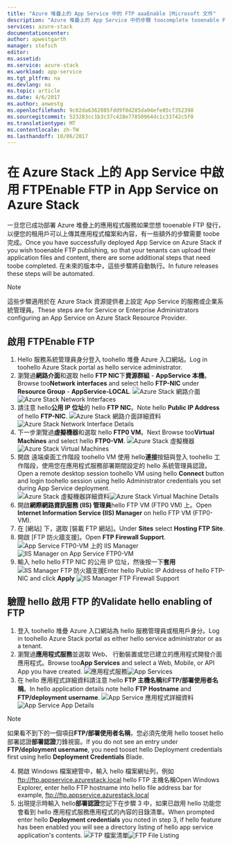```yaml
---
title: "Azure 堆疊上的 App Service 中的 FTP aaaEnable |Microsoft 文件"
description: "Azure 堆疊上的 App Service 中的步驟 toocomplete tooenable FTP"
services: azure-stack
documentationcenter: 
author: apwestgarth
manager: stefsch
editor: 
ms.assetid: 
ms.service: azure-stack
ms.workload: app-service
ms.tgt_pltfrm: na
ms.devlang: na
ms.topic: article
ms.date: 4/6/2017
ms.author: anwestg
ms.openlocfilehash: 9c02da6362085fdd9f8d285da04efe85cf352398
ms.sourcegitcommit: 523283cc1b3c37c428e77850964dc1c33742c5f0
ms.translationtype: MT
ms.contentlocale: zh-TW
ms.lasthandoff: 10/06/2017
---
```

# <a name="enable-ftp-in-app-service-on-azure-stack"></a><span data-ttu-id="c9c02-103">在 Azure Stack 上的 App Service 中啟用 FTP</span><span class="sxs-lookup"><span data-stu-id="c9c02-103">Enable FTP in App Service on Azure Stack</span></span>

<span data-ttu-id="c9c02-104">一旦您已成功部署 Azure 堆疊上的應用程式服務如果您想 tooenable FTP 發行，以便您的租用戶可以上傳其應用程式檔案和內容，有一些額外的步驟需要 toobe 完成。</span><span class="sxs-lookup"><span data-stu-id="c9c02-104">Once you have successfully deployed App Service on Azure Stack if you wish tooenable FTP publishing, so that your tenants can upload their application files and content, there are some additional steps that need toobe completed.</span></span>  <span data-ttu-id="c9c02-105">在未來的版本中，這些步驟將自動執行。</span><span class="sxs-lookup"><span data-stu-id="c9c02-105">In future releases these steps will be automated.</span></span>

> [!NOTE]
> <span data-ttu-id="c9c02-106">這些步驟適用於在 Azure Stack 資源提供者上設定 App Service 的服務或企業系統管理員。</span><span class="sxs-lookup"><span data-stu-id="c9c02-106">These steps are for Service or Enterprise Administrators configuring an App Service on Azure Stack Resource Provider.</span></span>

## <a name="enable-ftp"></a><span data-ttu-id="c9c02-107">啟用 FTP</span><span class="sxs-lookup"><span data-stu-id="c9c02-107">Enable FTP</span></span>

1.  <span data-ttu-id="c9c02-108">Hello 服務系統管理員身分登入 toohello 堆疊 Azure 入口網站。</span><span class="sxs-lookup"><span data-stu-id="c9c02-108">Log in toohello Azure Stack portal as hello service administrator.</span></span>
2.  <span data-ttu-id="c9c02-109">瀏覽過**網路介面**和選取 hello **FTP NIC**下**資源群組** - **AppService 本機**。</span><span class="sxs-lookup"><span data-stu-id="c9c02-109">Browse too**Network interfaces** and select hello **FTP-NIC** under **Resource Group** - **AppService-LOCAL**.</span></span> <span data-ttu-id="c9c02-110">![Azure Stack 網路介面][1]</span><span class="sxs-lookup"><span data-stu-id="c9c02-110">![Azure Stack Network Interfaces][1]</span></span>
3.  <span data-ttu-id="c9c02-111">請注意 hello**公用 IP 位址**的 hello **FTP NIC**。</span><span class="sxs-lookup"><span data-stu-id="c9c02-111">Note hello **Public IP Address** of hello **FTP-NIC**.</span></span> 
<span data-ttu-id="c9c02-112">![Azure Stack 網路介面詳細資料][2]</span><span class="sxs-lookup"><span data-stu-id="c9c02-112">![Azure Stack Network Interface Details][2]</span></span>
4.  <span data-ttu-id="c9c02-113">下一步瀏覽過**虛擬機器**和選取 hello **FTP0 VM**。</span><span class="sxs-lookup"><span data-stu-id="c9c02-113">Next Browse too**Virtual Machines** and select hello **FTP0-VM**.</span></span> <span data-ttu-id="c9c02-114">![Azure Stack 虛擬機器][3]</span><span class="sxs-lookup"><span data-stu-id="c9c02-114">![Azure Stack Virtual Machines][3]</span></span>
5.  <span data-ttu-id="c9c02-115">開啟 遠端桌面工作階段 toohello VM 使用 hello**連接**按鈕與登入 toohello 工作階段，使用您在應用程式服務部署期間設定的 hello 系統管理員認證。</span><span class="sxs-lookup"><span data-stu-id="c9c02-115">Open a remote desktop session toohello VM using hello **Connect** button and login toohello session using hello Administrator credentials you set during App Service deployment.</span></span>  
<span data-ttu-id="c9c02-116">![Azure Stack 虛擬機器詳細資料][4]</span><span class="sxs-lookup"><span data-stu-id="c9c02-116">![Azure Stack Virtual Machine Details][4]</span></span>
6.  <span data-ttu-id="c9c02-117">開啟**網際網路資訊服務 (IIS) 管理員**hello FTP VM (FTP0 VM) 上。</span><span class="sxs-lookup"><span data-stu-id="c9c02-117">Open **Internet Information Service (IIS) Manager** on hello FTP VM (FTP0-VM).</span></span>
7.  <span data-ttu-id="c9c02-118">在 [網站] 下，選取 [裝載 FTP 網站]。</span><span class="sxs-lookup"><span data-stu-id="c9c02-118">Under **Sites** select **Hosting FTP Site**.</span></span>
8.  <span data-ttu-id="c9c02-119">開啟 [FTP 防火牆支援]。</span><span class="sxs-lookup"><span data-stu-id="c9c02-119">Open **FTP Firewall Support**.</span></span> <span data-ttu-id="c9c02-120">![App Service FTP0-VM 上的 IIS Manager][5]</span><span class="sxs-lookup"><span data-stu-id="c9c02-120">![IIS Manager on App Service FTP0-VM][5]</span></span>
9.  <span data-ttu-id="c9c02-121">輸入 hello hello FTP NIC 的公用 IP 位址，然後按一下**套用** ![IIS Manager FTP 防火牆支援][6]</span><span class="sxs-lookup"><span data-stu-id="c9c02-121">Enter hello Public IP Address of hello FTP-NIC and click **Apply** ![IIS Manager FTP Firewall Support][6]</span></span>

## <a name="validate-hello-enabling-of-ftp"></a><span data-ttu-id="c9c02-122">驗證 hello 啟用 FTP 的</span><span class="sxs-lookup"><span data-stu-id="c9c02-122">Validate hello enabling of FTP</span></span>

1.  <span data-ttu-id="c9c02-123">登入 toohello 堆疊 Azure 入口網站為 hello 服務管理員或租用戶身分。</span><span class="sxs-lookup"><span data-stu-id="c9c02-123">Log in toohello Azure Stack portal as either hello service administrator or as a tenant.</span></span>
2.  <span data-ttu-id="c9c02-124">瀏覽過**應用程式服務**並選取 Web、 行動裝置或您已建立的應用程式開發介面應用程式。</span><span class="sxs-lookup"><span data-stu-id="c9c02-124">Browse too**App Services** and select a Web, Mobile, or API App you have created.</span></span> <span data-ttu-id="c9c02-125">![應用程式服務][7]</span><span class="sxs-lookup"><span data-stu-id="c9c02-125">![App Services][7]</span></span>
3.  <span data-ttu-id="c9c02-126">在 hello 應用程式詳細資料請注意 hello **FTP 主機名稱**和**FTP/部署使用者名稱**。</span><span class="sxs-lookup"><span data-stu-id="c9c02-126">In hello application details note hello **FTP Hostname** and **FTP/deployment username**.</span></span> <span data-ttu-id="c9c02-127">![App Service 應用程式詳細資料][8]</span><span class="sxs-lookup"><span data-stu-id="c9c02-127">![App Service App Details][8]</span></span>
> [!NOTE]
> <span data-ttu-id="c9c02-128">如果看不到下的一個項目**FTP/部署使用者名稱**，您必須先使用 hello tooset hello 部署認證**部署認證**刀鋒視窗。</span><span class="sxs-lookup"><span data-stu-id="c9c02-128">If you do not see an entry under **FTP/deployment username**, you need tooset hello Deployment credentials first using hello **Deployment Credentials** Blade.</span></span>

4.  <span data-ttu-id="c9c02-129">開啟 Windows 檔案總管中，輸入 hello 檔案網址列，例如 ftp://ftp.appservice.azurestack.local hello FTP 主機名稱</span><span class="sxs-lookup"><span data-stu-id="c9c02-129">Open Windows Explorer, enter hello FTP hostname into hello file address bar for example, ftp://ftp.appservice.azurestack.local</span></span>
5.  <span data-ttu-id="c9c02-130">出現提示時輸入 hello**部署認證**您記下在步驟 3 中，如果已啟用 hello 功能您會看到 hello 應用程式服務應用程式的內容的目錄清單。</span><span class="sxs-lookup"><span data-stu-id="c9c02-130">When prompted enter hello **Deployment credentials** you noted in step 3, if hello feature has been enabled you will see a directory listing of hello app service application's contents.</span></span> <span data-ttu-id="c9c02-131">![FTP 檔案清單][9]</span><span class="sxs-lookup"><span data-stu-id="c9c02-131">![FTP File Listing][9]</span></span>
<!--Image references-->
[1]: ./media/azure-stack-app-service-enable-ftp/azure-stack-app-service-enable-ftp-network-interfaces.png
[2]: ./media/azure-stack-app-service-enable-ftp/azure-stack-app-service-enable-ftp-network-interface-details.png
[3]: ./media/azure-stack-app-service-enable-ftp/azure-stack-app-service-enable-ftp-virtual-machines.png
[4]: ./media/azure-stack-app-service-enable-ftp/azure-stack-app-service-enable-ftp-virtual-machines-FTP0-VM.png
[5]: ./media/azure-stack-app-service-enable-ftp/azure-stack-app-service-enable-ftp-IIS-Manager.png
[6]: ./media/azure-stack-app-service-enable-ftp/azure-stack-app-service-enable-ftp-IIS-Manager-FTP-Firewall-Support.png
[7]: ./media/azure-stack-app-service-enable-ftp/azure-stack-app-service-enable-ftp-validate-app-services.png
[8]: ./media/azure-stack-app-service-enable-ftp/azure-stack-app-service-enable-ftp-validate-app-service-app-detail.png
[9]: ./media/azure-stack-app-service-enable-ftp/azure-stack-app-service-enable-ftp-validate-ftp-file-listing.png
